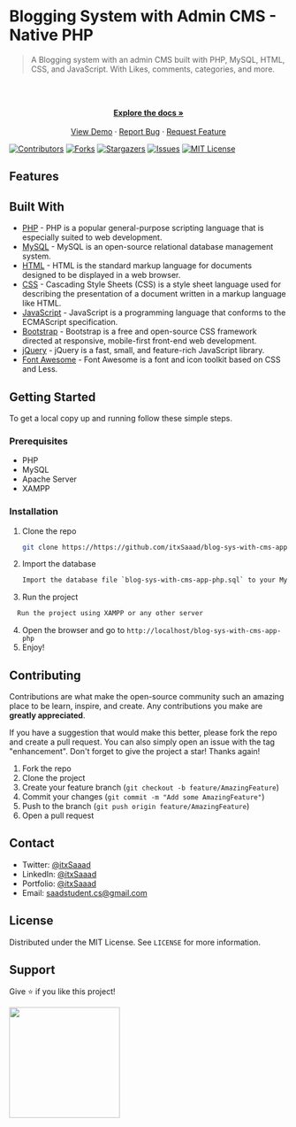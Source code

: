 # Blogging System with Admin CMS - Native PHP

> A Blogging system with an admin CMS built with PHP, MySQL, HTML, CSS, and JavaScript. With Likes, comments, categories, and more.

<br />
<div align="center">
  <p align="center">
    <br />
    <a href="https://https://github.com/itxSaaad/blog-sys-with-cms-app-php">
    <strong>Explore the docs »</strong></a>
    <br />
    <br />
    <a href="https://cardgenius-app-mern.vercel.app/">View Demo</a>
    ·
    <a href="https://https://github.com/itxSaaad/blog-sys-with-cms-app-php/issues">Report Bug</a>
    ·
    <a href="https://https://github.com/itxSaaad/blog-sys-with-cms-app-php/issues">Request Feature</a>
  </p>
</div>

[![Contributors][contributors-shield]][contributors-url]
[![Forks][forks-shield]][forks-url]
[![Stargazers][stars-shield]][stars-url]
[![Issues][issues-shield]][issues-url]
[![MIT License][license-shield]][license-url]

## Features

## Built With

- [PHP](https://www.php.net/) - PHP is a popular general-purpose scripting language that is especially suited to web development.
- [MySQL](https://www.mysql.com/) - MySQL is an open-source relational database management system.
- [HTML](https://html.spec.whatwg.org/) - HTML is the standard markup language for documents designed to be displayed in a web browser.
- [CSS](https://www.w3.org/Style/CSS/Overview.en.html) - Cascading Style Sheets (CSS) is a style sheet language used for describing the presentation of a document written in a markup language like HTML.
- [JavaScript](https://www.javascript.com/) - JavaScript is a programming language that conforms to the ECMAScript specification.
- [Bootstrap](https://getbootstrap.com/) - Bootstrap is a free and open-source CSS framework directed at responsive, mobile-first front-end web development.
- [jQuery](https://jquery.com/) - jQuery is a fast, small, and feature-rich JavaScript library.
- [Font Awesome](https://fontawesome.com/) - Font Awesome is a font and icon toolkit based on CSS and Less.

## Getting Started

To get a local copy up and running follow these simple steps.

### Prerequisites

- PHP
- MySQL
- Apache Server
- XAMPP

### Installation

1. Clone the repo

   ```sh
   git clone https://https://github.com/itxSaaad/blog-sys-with-cms-app-php.git
   ```

2. Import the database

   ```sh
   Import the database file `blog-sys-with-cms-app-php.sql` to your MySQL database
   ```

3. Run the project

```sh
  Run the project using XAMPP or any other server
```

4. Open the browser and go to `http://localhost/blog-sys-with-cms-app-php`
5. Enjoy!

## Contributing

Contributions are what make the open-source community such an amazing place to be learn, inspire, and create. Any contributions you make are **greatly appreciated**.

If you have a suggestion that would make this better, please fork the repo and create a pull request. You can also simply open an issue with the tag "enhancement".
Don't forget to give the project a star! Thanks again!

1. Fork the repo
2. Clone the project
3. Create your feature branch (`git checkout -b feature/AmazingFeature`)
4. Commit your changes (`git commit -m "Add some AmazingFeature"`)
5. Push to the branch (`git push origin feature/AmazingFeature`)
6. Open a pull request

## Contact

- Twitter: [@itxSaaad](https://twitter.com/itxSaaad)
- LinkedIn: [@itxSaaad](https://www.linkedin.com/in/itxsaaad/)
- Portfolio: [@itxSaaad](https://portfolio-itxsaaad.vercel.app/)
- Email: [saadstudent.cs@gmail.com](mailto:saadstudent.cs@gmail.com)

## License

Distributed under the MIT License. See `LICENSE` for more information.

## Support

Give ⭐️ if you like this project!

<a href="https://www.buymeacoffee.com/itxSaaad"><img src="https://cdn.buymeacoffee.com/buttons/v2/default-yellow.png" width="200" /></a>

<!-- MARKDOWN LINKS & IMAGES -->

[contributors-shield]: https://img.shields.io/github/contributors/itxSaaad/cardgenius-app-mern.svg?style=for-the-badge
[contributors-url]: https://https://github.com/itxSaaad/blog-sys-with-cms-app-php/graphs/contributors
[forks-shield]: https://img.shields.io/github/forks/itxSaaad/cardgenius-app-mern.svg?style=for-the-badge
[forks-url]: https://https://github.com/itxSaaad/blog-sys-with-cms-app-php/network/members
[stars-shield]: https://img.shields.io/github/stars/itxSaaad/cardgenius-app-mern.svg?style=for-the-badge
[stars-url]: https://https://github.com/itxSaaad/blog-sys-with-cms-app-php/stargazers
[issues-shield]: https://img.shields.io/github/issues/itxSaaad/cardgenius-app-mern.svg?style=for-the-badge
[issues-url]: https://https://github.com/itxSaaad/blog-sys-with-cms-app-php/issues
[license-shield]: https://img.shields.io/github/license/itxSaaad/cardgenius-app-mern.svg?style=for-the-badge
[license-url]: https://https://github.com/itxSaaad/blog-sys-with-cms-app-php/blob/main/LICENSE.md
